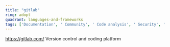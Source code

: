 ```yaml
---
title: "gitlab"
ring: adopt
quadrant: languages-and-frameworks
tags: ['Documentation', ' Community', ' Code analysis', ' Security', ' Maintainability']
---
```

https://gitlab.com/
Version control and coding platform
